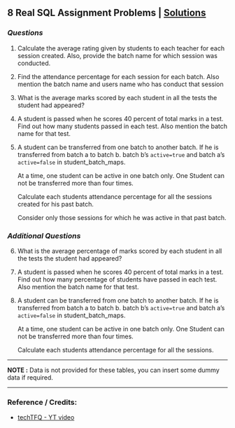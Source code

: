 ##  8 Real SQL Assignment Problems | [Solutions](solution.md)

### *Questions*

1. Calculate the average rating given by students to each teacher for each session created. Also, provide the batch name for which session was conducted.

2. Find the attendance percentage  for each session for each batch. Also mention the batch name and users name who has conduct that session

3. What is the average marks scored by each student in all the tests the student had appeared?

4. A student is passed when he scores 40 percent of total marks in a test. Find out how many students passed in each test. Also mention the batch name for that test.

5. A student can be transferred from one batch to another batch. If he is transferred from batch a to batch b. batch b’s `active=true` and batch a’s `active=false` in student_batch_maps.

    At a time, one student can be active in one batch only. One Student can not be transferred more than four times. 
    
    Calculate each students attendance percentage for all the sessions created for his past batch. 
    
    Consider only those sessions for which he was active in that past batch.



### *Additional Questions*

6. What is the average percentage of marks scored by each student in all the tests the student had appeared?

7. A student is passed when he scores 40 percent of total marks in a test. Find out how many percentage of students have passed in each test. Also mention the batch name for that test.

8. A student can be transferred from one batch to another batch. If he is transferred from batch a to batch b. batch b’s `active=true` and batch a’s `active=false` in student_batch_maps.

    At a time, one student can be active in one batch only. One Student can not be transferred more than four times.
    
    Calculate each students attendance percentage for all the sessions.

---

**NOTE :** Data is not provided for these tables, you can insert some dummy data if required.


---

### Reference / Credits: 

- [techTFQ - YT video](https://www.youtube.com/watch?v=3dOxGYkpVbE&list=PLavw5C92dz9EIYmNXJ8ZtQ1bmLIpt0SpV&index=4)